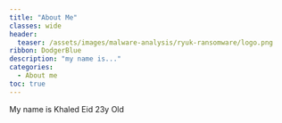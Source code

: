 ```yaml
---
title: "About Me"
classes: wide
header:
  teaser: /assets/images/malware-analysis/ryuk-ransomware/logo.png
ribbon: DodgerBlue
description: "my name is..."
categories:
  - About me
toc: true
---
```



My name is Khaled Eid
23y Old
